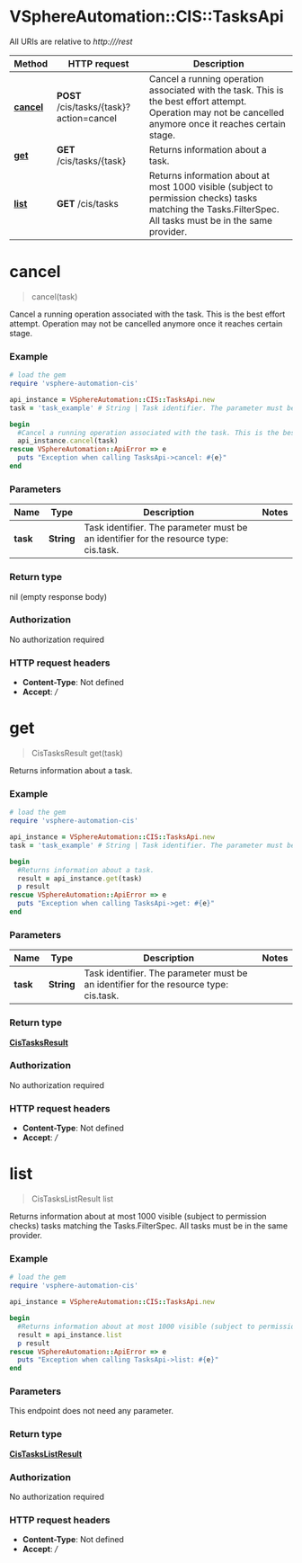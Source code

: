 # VSphereAutomation::CIS::TasksApi

All URIs are relative to *http:///rest*

Method | HTTP request | Description
------------- | ------------- | -------------
[**cancel**](TasksApi.md#cancel) | **POST** /cis/tasks/{task}?action&#x3D;cancel | Cancel a running operation associated with the task. This is the best effort attempt. Operation may not be cancelled anymore once it reaches certain stage.
[**get**](TasksApi.md#get) | **GET** /cis/tasks/{task} | Returns information about a task.
[**list**](TasksApi.md#list) | **GET** /cis/tasks | Returns information about at most 1000 visible (subject to permission checks) tasks matching the Tasks.FilterSpec. All tasks must be in the same provider.


# **cancel**
> cancel(task)

Cancel a running operation associated with the task. This is the best effort attempt. Operation may not be cancelled anymore once it reaches certain stage.

### Example
```ruby
# load the gem
require 'vsphere-automation-cis'

api_instance = VSphereAutomation::CIS::TasksApi.new
task = 'task_example' # String | Task identifier. The parameter must be an identifier for the resource type: cis.task.

begin
  #Cancel a running operation associated with the task. This is the best effort attempt. Operation may not be cancelled anymore once it reaches certain stage.
  api_instance.cancel(task)
rescue VSphereAutomation::ApiError => e
  puts "Exception when calling TasksApi->cancel: #{e}"
end
```

### Parameters

Name | Type | Description  | Notes
------------- | ------------- | ------------- | -------------
 **task** | **String**| Task identifier. The parameter must be an identifier for the resource type: cis.task. | 

### Return type

nil (empty response body)

### Authorization

No authorization required

### HTTP request headers

 - **Content-Type**: Not defined
 - **Accept**: */*



# **get**
> CisTasksResult get(task)

Returns information about a task.

### Example
```ruby
# load the gem
require 'vsphere-automation-cis'

api_instance = VSphereAutomation::CIS::TasksApi.new
task = 'task_example' # String | Task identifier. The parameter must be an identifier for the resource type: cis.task.

begin
  #Returns information about a task.
  result = api_instance.get(task)
  p result
rescue VSphereAutomation::ApiError => e
  puts "Exception when calling TasksApi->get: #{e}"
end
```

### Parameters

Name | Type | Description  | Notes
------------- | ------------- | ------------- | -------------
 **task** | **String**| Task identifier. The parameter must be an identifier for the resource type: cis.task. | 

### Return type

[**CisTasksResult**](CisTasksResult.md)

### Authorization

No authorization required

### HTTP request headers

 - **Content-Type**: Not defined
 - **Accept**: */*



# **list**
> CisTasksListResult list

Returns information about at most 1000 visible (subject to permission checks) tasks matching the Tasks.FilterSpec. All tasks must be in the same provider.

### Example
```ruby
# load the gem
require 'vsphere-automation-cis'

api_instance = VSphereAutomation::CIS::TasksApi.new

begin
  #Returns information about at most 1000 visible (subject to permission checks) tasks matching the Tasks.FilterSpec. All tasks must be in the same provider.
  result = api_instance.list
  p result
rescue VSphereAutomation::ApiError => e
  puts "Exception when calling TasksApi->list: #{e}"
end
```

### Parameters
This endpoint does not need any parameter.

### Return type

[**CisTasksListResult**](CisTasksListResult.md)

### Authorization

No authorization required

### HTTP request headers

 - **Content-Type**: Not defined
 - **Accept**: */*



